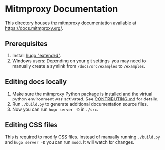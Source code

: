 # Mitmproxy Documentation

This directory houses the mitmproxy documentation available at <https://docs.mitmproxy.org/>.

## Prerequisites

 1. Install [hugo "extended"](https://gohugo.io/getting-started/installing/). 
 2. Windows users: Depending on your git settings, you may need to manually create a symlink from `/docs/src/examples` to `/examples`.

## Editing docs locally

 1. Make sure the mitmproxy Python package is installed and the virtual python environment was activated. See [CONTRIBUTING.md](../CONTRIBUTING.md#development-setup) for details.
 2. Run `./build.py` to generate additional documentation source files.
 3. Now you can run `hugo server -D` in `./src`.

## Editing CSS files

This is required to modify CSS files. Instead of manually running `./build.py` and `hugo server -D` you can run `modd`. It will watch for changes.
